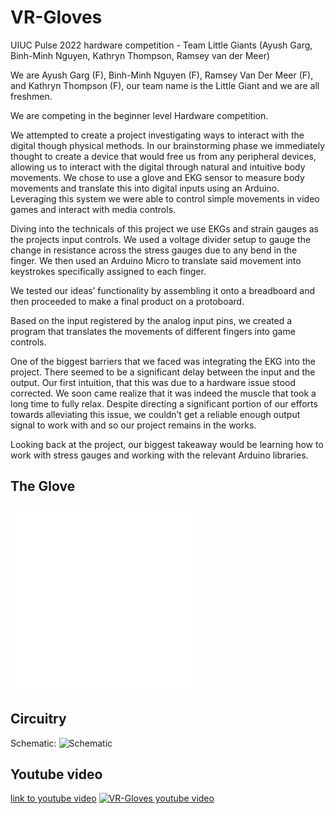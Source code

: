 # VR-Gloves

UIUC Pulse 2022 hardware competition - Team Little Giants (Ayush Garg, Binh-Minh Nguyen, Kathryn Thompson, Ramsey van der Meer)

We are Ayush Garg (F), Binh-Minh Nguyen (F), Ramsey Van Der Meer (F), and Kathryn Thompson (F), our team name is the Little Giant and we are all freshmen.

We are competing in the beginner level Hardware competition.

We attempted to create a project investigating ways to interact with the digital though physical methods. In our brainstorming phase we immediately thought to create a device that would free us from any peripheral devices, allowing us to interact with the digital through natural and intuitive body movements. We chose to use a glove and EKG sensor to measure body movements and translate this into digital inputs using an Arduino. Leveraging this system we were able to control simple movements in video games and interact with media controls.

Diving into the technicals of this project we use EKGs and strain gauges as the projects input controls. We used a voltage divider setup to gauge the change in resistance across the stress gauges due to any bend in the finger. We then used an Arduino Micro to translate said movement into keystrokes specifically assigned to each finger.

We tested our ideas’ functionality by assembling it onto a breadboard and then proceeded to make a final product on a protoboard.

Based on the input registered by the analog input pins, we created a program that translates the movements of different fingers into game controls.

One of the biggest barriers that we faced was integrating the EKG into the project. There seemed to be a significant delay between the input and the output. Our first intuition, that this was due to a hardware issue stood corrected. We soon came realize that it was indeed the muscle that took a long time to fully relax. Despite directing a significant portion of our efforts towards alleviating this issue, we couldn’t get a reliable enough output signal to work with and so our project remains in the works.

Looking back at the project, our biggest takeaway would be learning how to work with stress gauges and working with the relevant Arduino libraries.

## The Glove

![Glove palm side](/images/gloves-palm.pdf)
![Gloves outside](/images/gloves-outside.pdf)

## Circuitry

Schematic:
![Schematic](/images/schematic-screenshot.png)

## Youtube video

[link to youtube video](https://youtu.be/0L5U58G-sE0)
[![VR-Gloves youtube video](/images/gloves-video.jpg)](https://youtu.be/0L5U58G-sE0)
